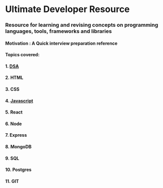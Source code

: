 # Ultimate Developer Resource

### Resource for learning and revising concepts on programming languages, tools, frameworks and libraries

#### Motivation : A Quick interview preparation reference  

#### Topics covered:

#### 1. [DSA](https://github.com/Yogesh-10/dsa-interview-resource) <br>
#### 2. HTML <br>
#### 3. CSS <br>
#### 4. [Javascript](https://github.com/Yogesh-10/ultimate-developer-resource/tree/main/javascript) <br>
#### 5. React <br>
#### 6. Node <br>
#### 7. Express <br>
#### 8. MongoDB <br>
#### 9. SQL <br>
#### 10. Postgres <br>
#### 11. GIT <br>

